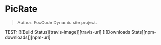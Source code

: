 # PicRate
> Author: FoxCode
> Dynamic site project.

TEST:
[![Build Status][travis-image]][travis-url]
[![Downloads Stats][npm-downloads]][npm-url]